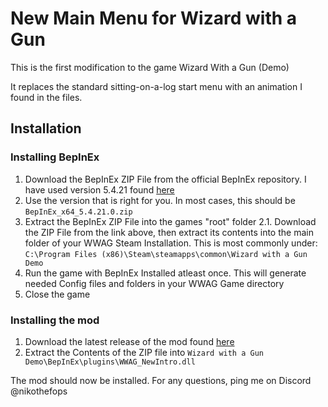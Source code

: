 # New Main Menu for Wizard with a Gun
This is the first modification to the game Wizard With a Gun (Demo)

It replaces the standard sitting-on-a-log start menu with an animation I found in the files.

## Installation
### Installing BepInEx
1. Download the BepInEx ZIP File from the official BepInEx repository. I have used version 5.4.21 found [here](https://github.com/BepInEx/BepInEx/releases/tag/v5.4.21)
2. Use the version that is right for you. In most cases, this should be `BepInEx_x64_5.4.21.0.zip`
3. Extract the BepInEx ZIP File into the games "root" folder
  2.1. Download the ZIP File from the link above, then extract its contents into the main folder of your WWAG Steam Installation. This is most commonly under:
   `C:\Program Files (x86)\Steam\steamapps\common\Wizard with a Gun Demo`
4. Run the game with BepInEx Installed atleast once. This will generate needed Config files and folders in your WWAG Game directory
5. Close the game

### Installing the mod
1. Download the latest release of the mod found [here](https://github.com/RandomWolf/WWAG_Mod_NewMainMenu/releases/tag/Release)
2. Extract the Contents of the ZIP file into `Wizard with a Gun Demo\BepInEx\plugins\WWAG_NewIntro.dll`

The mod should now be installed.
For any questions, ping me on Discord @nikothefops
